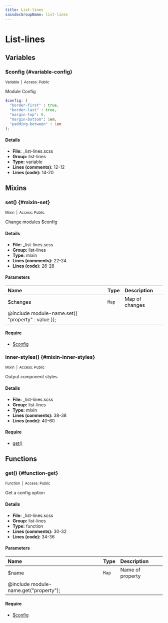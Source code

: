 ```yaml
---
title: List-lines
sassdocGroupName: list-lines
---
```



# List-lines





## Variables




###  $config {#variable-config} 

<small>Variable&ensp;|&ensp;Access: Public</small>

  

Module Config
    
    

``` scss
$config: (
  "border-first" : true,
  "border-last" : true,
  "margin-top": 0,
  "margin-bottom": 1em,
  "padding-between" : 1em
);
```
  

#### Details

- **File:** _list-lines.scss
- **Group:** list-lines
- **Type:** variable
- **Lines (comments):** 12-12
- **Lines (code):** 14-20
    
    
  

## Mixins




###  set() {#mixin-set} 

<small>Mixin&ensp;|&ensp;Access: Public</small>

  

Change modules $config
    
    

#### Details

- **File:** _list-lines.scss
- **Group:** list-lines
- **Type:** mixin
- **Lines (comments):** 22-24
- **Lines (code):** 26-28
    
    

#### Parameters


|Name|Type|Description|
|:--|:--|:--|
|$changes|`Map`|Map of changes
  @include module-name.set(( "property" : value ));|

    

#### Require

- [$config](/sass/components/badge/#variable-config)
  


###  inner-styles() {#mixin-inner-styles} 

<small>Mixin&ensp;|&ensp;Access: Public</small>

  

Output component styles
    
    

#### Details

- **File:** _list-lines.scss
- **Group:** list-lines
- **Type:** mixin
- **Lines (comments):** 38-38
- **Lines (code):** 40-60
    
    

#### Require

- [get()](/sass/components/badge/#function-get)
  
  

## Functions




###  get() {#function-get} 

<small>Function&ensp;|&ensp;Access: Public</small>

  

Get a config option
    
    

#### Details

- **File:** _list-lines.scss
- **Group:** list-lines
- **Type:** function
- **Lines (comments):** 30-32
- **Lines (code):** 34-36
    
    

#### Parameters


|Name|Type|Description|
|:--|:--|:--|
|$name|`Map`|Name of property
  @include module-name.get("property");|

    

#### Require

- [$config](/sass/components/badge/#variable-config)
  
  
  